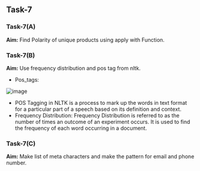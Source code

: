 ## Task-7

### Task-7(A)

**Aim:** Find Polarity of unique products using apply with Function.

### Task-7(B)

**Aim:** Use frequency distribution and pos tag from nltk.
-   Pos_tags:

![image](https://user-images.githubusercontent.com/72680045/120969736-27137b80-c788-11eb-8410-cae78b5fc4f2.png)

-   POS Tagging in NLTK is a process to mark up the words in text format for a particular part of a speech based on its definition and context.
-   Frequency Distribution: Frequency Distribution is referred to as the number of times an outcome of an experiment occurs. It is used to find the frequency of each word occurring in a document.

### Task-7(C)

**Aim:** Make list of meta characters and make the pattern for email and phone number.